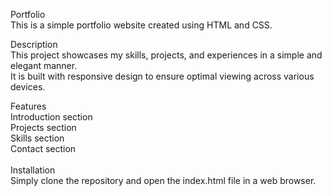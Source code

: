 Portfolio<br>
This is a simple portfolio website created using HTML and CSS.

Description<br>
This project showcases my skills, projects, and experiences in a simple and elegant manner. <br>It is built with responsive design to ensure optimal viewing across various devices.

Features<br>
Introduction section<br>
Projects section<br>
Skills section<br>
Contact section<br><br>
Installation<br>
Simply clone the repository and open the index.html file in a web browser.

